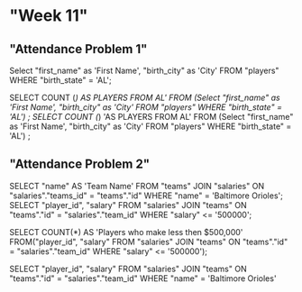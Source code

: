 # "Week  11"
## "Attendance Problem 1" 

Select "first_name" as 'First Name', "birth_city" as 'City' FROM "players" WHERE "birth_state" = 'AL';

SELECT COUNT (*) AS PLAYERS FROM AL' FROM (Select "first_name" as 'First Name', "birth_city" as 'City' FROM "players" WHERE "birth_state" = 'AL')
;
SELECT COUNT (*) 'AS PLAYERS FROM AL' FROM (Select "first_name" as 'First Name', "birth_city" as 'City' FROM "players" WHERE "birth_state" = 'AL')
;
## "Attendance Problem 2" 
SELECT "name" AS 'Team Name' FROM "teams" JOIN "salaries" ON "salaries"."teams_id" = "teams"."id" WHERE "name" = 'Baltimore Orioles';
 SELECT "player_id", "salary" FROM "salaries" JOIN "teams" ON "teams"."id" =  "salaries"."team_id" WHERE "salary" <= '500000';

 SELECT  COUNT(*) AS 'Players who make less then $500,000' FROM("player_id", "salary" FROM "salaries" JOIN "teams" ON "teams"."id" =  "salaries"."team_id" WHERE "salary" <= '500000');




  SELECT "player_id", "salary" FROM "salaries"
   JOIN "teams" ON "teams"."id" =  "salaries"."team_id" 
   WHERE "name" = 'Baltimore Orioles'
